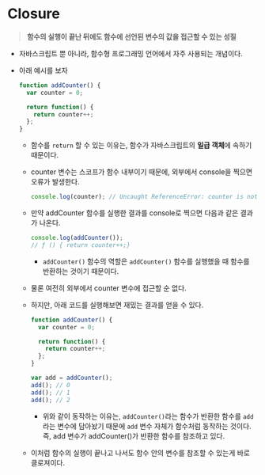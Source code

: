 # Closure

> **함수의 실행이 끝난 뒤에도 함수에 선언된 변수의 값을 접근할 수 있는 성질**

- 자바스크립트 뿐 아니라, 함수형 프로그래밍 언어에서 자주 사용되는 개념이다.

- 아래 예시를 보자

  ```javascript
  function addCounter() {
    var counter = 0;
  
    return function() {
      return counter++;
    };
  }
  ```

  - 함수를 `return` 할 수 있는 이유는, 함수가 자바스크립트의 **일급 객체**에 속하기 때문이다.

  - counter 변수는 스코프가 함수 내부이기 때문에, 외부에서 console을 찍으면 오류가 발생한다.

    ```javascript
    console.log(counter); // Uncaught ReferenceError: counter is not defined
    ```

  - 만약 addCounter 함수를 실행한 결과를 console로 찍으면 다음과 같은 결과가 나온다.

    ```javascript
    console.log(addCounter());
    // ƒ () { return counter++;}
    ```

    - `addCounter()` 함수의 역할은 `addCounter()` 함수를 실행했을 때 함수를 반환하는 것이기 때문이다.

  - 물론 여전히 외부에서 counter 변수에 접근할 순 없다.

  - 하지만, 아래 코드를 실행해보면 재밌는 결과를 얻을 수 있다.

    ```javascript
    function addCounter() {
      var counter = 0;
    
      return function() {
        return counter++;
      };
    }
    
    var add = addCounter();
    add(); // 0
    add(); // 1
    add(); // 2
    ```

    - 위와 같이 동작하는 이유는, `addCounter()`라는 함수가 반환한 함수를 `add`라는 변수에 담아놨기 때문에 `add` 변수 자체가 함수처럼 동작하는 것이다. 즉, add 변수가 addCounter()가 반환한 함수를 참조하고 있다.

  - 이처럼 함수의 실행이 끝나고 나서도 함수 안의 변수를 참조할 수 있는게 바로 클로져이다.





